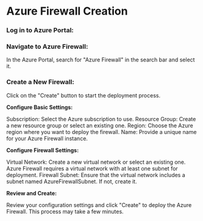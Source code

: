 # Azure Firewall Creation

### Log in to Azure Portal:

### Navigate to Azure Firewall:
In the Azure Portal, search for "Azure Firewall" in the search bar and select it.

### Create a New Firewall:

Click on the "Create" button to start the deployment process.

**Configure Basic Settings:**

Subscription: Select the Azure subscription to use.
Resource Group: Create a new resource group or select an existing one.
Region: Choose the Azure region where you want to deploy the firewall.
Name: Provide a unique name for your Azure Firewall instance.

**Configure Firewall Settings:**

Virtual Network: Create a new virtual network or select an existing one. Azure Firewall requires a virtual network with at least one subnet for deployment.
Firewall Subnet: Ensure that the virtual network includes a subnet named AzureFirewallSubnet. If not, create it.

**Review and Create:**

Review your configuration settings and click "Create" to deploy the Azure Firewall. This process may take a few minutes.